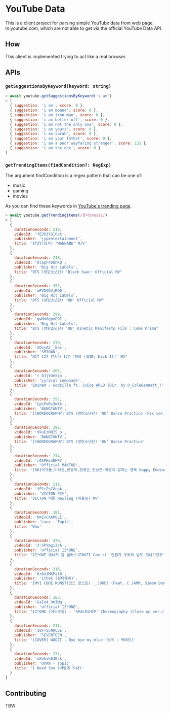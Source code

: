 # YouTube Data

This is a client project for parsing simple YouTube data from web page, m.youtube.com, which are not able to get via the official YouTube Data API.

## How

This client is implemented trying to act like a real browser.

## APIs

### `getSuggestionsByKeyword(keyword: string)`

```js
> await youtube.getSuggestionsByKeyword('i am')
> [
  { suggestion: 'i am', score: 0 },
  { suggestion: 'i am moana', score: 0 },
  { suggestion: 'i am iron man', score: 0 },
  { suggestion: 'i am better off', score: 0 },
  { suggestion: 'i am not the only one', score: 0 },
  { suggestion: 'i am yours', score: 0 },
  { suggestion: 'i am sarah', score: 0 },
  { suggestion: 'i am your father', score: 0 },
  { suggestion: 'i am a poor wayfaring stranger', score: 131 },
  { suggestion: 'i am the one', score: 0 }
]
```

### `getTrendingItems(findCondition?: RegExp)`

The argument findCondition is a regex pattern that can be one of:

- music
- gaming
- movies

As you can find these keywords in [YouTube's trending page](https://www.youtube.com/feed/trending).

```js
> await youtube.getTrendingItems(/음악|music/)
> [
  {
    durationSeconds: 219,
    videoId: 'fE2h3lGlOsk',
    publisher: 'jypentertainment',
    title: 'ITZY(있지) "WANNABE" M/V'
  },
  {
    durationSeconds: 218,
    videoId: '0lapF4DQPKQ',
    publisher: 'Big Hit Labels',
    title: "BTS (방탄소년단) 'Black Swan' Official MV"
  },
  {
    durationSeconds: 355,
    videoId: 'mPVDGOVjRQ0',
    publisher: 'Big Hit Labels',
    title: "BTS (방탄소년단) 'ON' Official MV"
  },
  {
    durationSeconds: 299,
    videoId: 'gwMa6gpoE9I',
    publisher: 'Big Hit Labels',
    title: "BTS (방탄소년단) 'ON' Kinetic Manifesto Film : Come Prima"
  },
  {
    durationSeconds: 239,
    videoId: '2OvyA2__Eas',
    publisher: 'SMTOWN',
    title: "NCT 127 엔시티 127 '영웅 (英雄; Kick It)' MV"
  },
  {
    durationSeconds: 267,
    videoId: 'r_0JjYUe5jo',
    publisher: 'Lyrical Lemonade',
    title: 'Eminem - Godzilla ft. Juice WRLD (Dir. by @_ColeBennett_)'
  },
  {
    durationSeconds: 292,
    videoId: 'LpLPoRs3mlk',
    publisher: 'BANGTANTV',
    title: '[CHOREOGRAPHY] BTS (방탄소년단) ‘ON’ Dance Practice (Fix ver.)'
  },
  {
    durationSeconds: 292,
    videoId: 'VkuEzN8IS_o',
    publisher: 'BANGTANTV',
    title: '[CHOREOGRAPHY] BTS (방탄소년단) ‘ON’ Dance Practice'
  },
  {
    durationSeconds: 274,
    videoId: 'r0SPHx4EHFY',
    publisher: 'Official MAKTUB',
    title: '[8K]마크툽,이라온,반광옥,정영은,전상근-마음이 말하는 행복 Happy Ending'
  },
  {
    durationSeconds: 211,
    videoId: 'fPlcZsCOugA',
    publisher: 'VICTON 빅톤',
    title: 'VICTON 빅톤 Howling (하울링) MV'
  },
  {
    durationSeconds: 181,
    videoId: 'bmZvCXAhOLE',
    publisher: 'Lauv - Topic',
    title: 'Who'
  },
  {
    durationSeconds: 476,
    videoId: '3-5PYmgi3sA',
    publisher: 'official IZ*ONE',
    title: "IZ*ONE 에너지 캠 플러스(ENOZI Cam +) '언젠가 우리의 밤도 지나가겠죠' 레코딩 비하인드"
  },
  {
    durationSeconds: 316,
    videoId: '6rDo1MKPal8',
    publisher: '1theK (원더케이)',
    title: '[MV] CODE KUNST(코드 쿤스트) _ JOKE! (Feat. C JAMM, Simon Dominic(사이먼 도미닉))'
  },
  {
    durationSeconds: 183,
    videoId: 'GsEo4_9mIMg',
    publisher: 'official IZ*ONE',
    title: "IZ*ONE (아이즈원) - 'SPACESHIP' Choreography (Close up ver.)"
  },
  {
    durationSeconds: 211,
    videoId: '18FTS5NKCSE',
    publisher: 'SEVENTEEN',
    title: '[COVER] WOOZI - Bye bye my blue (원곡 : 백예린)'
  },
  {
    durationSeconds: 231,
    videoId: 'mXekvk0JEzk',
    publisher: 'OVAN - Topic',
    title: 'I Need You (어떻게 지내)'
  }
]
```

## Contributing

TBW